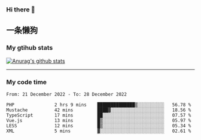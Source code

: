 ### Hi there 👋

## 一条懒狗
<!--
**kiss-me-quickly/kiss-me-quickly** is a ✨ _special_ ✨ repository because its `README.md` (this file) appears on your GitHub profile.

Here are some ideas to get you started:

- 🔭 I’m currently working on ...
- 🌱 I’m currently learning ...
- 👯 I’m looking to collaborate on ...
- 🤔 I’m looking for help with ...
- 💬 Ask me about ...
- 📫 How to reach me: ...
- 😄 Pronouns: ...
- ⚡ Fun fact: ...
-->


### My gtihub stats

[![Anurag's github stats](https://github-readme-stats.vercel.app/api?username=kiss-me-quickly)](https://github.com/anuraghazra/github-readme-stats)

***

### My code time

<!--START_SECTION:waka-->

```text
From: 21 December 2022 - To: 28 December 2022

PHP               2 hrs 9 mins    ██████████████▒░░░░░░░░░░   56.78 %
Mustache          42 mins         ████▓░░░░░░░░░░░░░░░░░░░░   18.56 %
TypeScript        17 mins         ██░░░░░░░░░░░░░░░░░░░░░░░   07.57 %
Vue.js            13 mins         █▒░░░░░░░░░░░░░░░░░░░░░░░   05.97 %
LESS              12 mins         █▒░░░░░░░░░░░░░░░░░░░░░░░   05.34 %
XML               5 mins          ▓░░░░░░░░░░░░░░░░░░░░░░░░   02.61 %
```

<!--END_SECTION:waka-->
